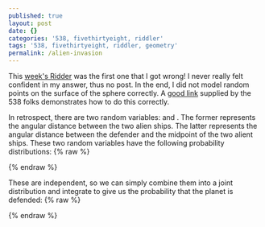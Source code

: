 ```yaml
---
published: true
layout: post
date: {}
categories: '538, fivethirtyeight, riddler'
tags: '538, fivethirtyeight, riddler, geometry'
permalink: /alien-invasion
---
```

This [week's Ridder](http://fivethirtyeight.com/features/solve-the-puzzle-stop-the-alien-invasion/) was the first one that I got wrong! I never really felt confident in my answer, thus no post.  In the end, I did not model random points on the surface of the sphere correctly.  A [good link](http://mathworld.wolfram.com/SpherePointPicking.html) supplied by the 538 folks demonstrates how to do this correctly.

In retrospect, there are two random variables: <span class="inline-equation" expr="\phi_{1}"></span> and <span class="inline-equation" expr="\phi_{2}"></span>.  The former represents the angular distance between the two alien ships.  The latter represents the angular distance between the defender and the midpoint of the two alient ships.  These two random variables have the following probability distributions:
{% raw %}
<div class="equation" expr="f \left( \phi_{1} \right) = sin \left( 2\phi_{1} \right) \quad \forall \phi_{1} \in \left[ 0, \frac{ \pi }{2} \right]; \quad f \left( \phi_{2} \right) = \frac{1}{2} sin \left( \phi_{2} \right) \quad \forall \phi_{2} \in \left[ 0, \pi \right]"></div>
{% endraw %}

These are independent, so we can simply combine them into a joint distribution and integrate to give us the probability that the planet is defended:
{% raw %}
<div class="equation" expr="P \left( \phi_{2} < 20 \phi_{1} \right) = \int_{0}^{\pi} \int_{\frac{\phi_{2}}{20}}^{\frac{\pi}{2}} \frac{1}{2} sin \left( 2\phi_{1} \right) sin \left( \phi_{2} \right) \,d\phi_{1} \,d\phi_{2} = 99.3\%"></div>
{% endraw %}
